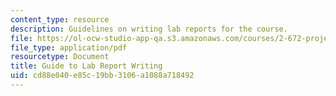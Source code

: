 ```yaml
---
content_type: resource
description: Guidelines on writing lab reports for the course.
file: https://ol-ocw-studio-app-qa.s3.amazonaws.com/courses/2-672-project-laboratory-spring-2009/cd88e040e85c19bb3106a1088a718492_labmanual.pdf
file_type: application/pdf
resourcetype: Document
title: Guide to Lab Report Writing
uid: cd88e040-e85c-19bb-3106-a1088a718492
---
```

